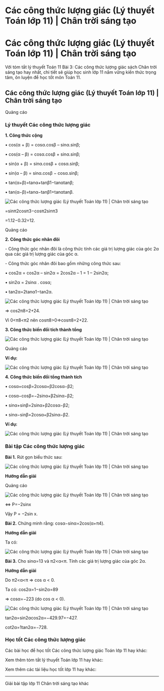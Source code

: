# Các công thức lượng giác (Lý thuyết Toán lớp 11) | Chân trời sáng tạo

# Các công thức lượng giác (Lý thuyết Toán lớp 11) | Chân trời sáng tạo

Với tóm tắt lý thuyết Toán 11 Bài 3: Các công thức lượng giác sách Chân trời sáng tạo hay nhất, chi tiết sẽ giúp học sinh lớp 11 nắm vững kiến thức trọng tâm, ôn luyện để học tốt môn Toán 11.

## Các công thức lượng giác (Lý thuyết Toán lớp 11) | Chân trời sáng tạo

Quảng cáo

### **Lý thuyết Các công thức lượng giác**

**1\. Công thức cộng**

• cos(α + β) = cosα.cosβ – sinα.sinβ; 

• cos(α – β) = cosα.cosβ + sinα.sinβ;

• sin(α + β) = sinα.cosβ + cosα.sinβ; 

• sin(α – β) = sinα.cosβ − cosα.sinβ;

• tan(α+β)=tanα+tanβ1−tanαtanβ;

• tan(α−β)=tanα−tanβ1+tanαtanβ.

![Các công thức lượng giác \(Lý thuyết Toán lớp 11\) | Chân trời sáng tạo](https://vietjack.com/toan-11-ct/images/ly-thuyet-bai-3-cac-cong-thuc-luong-giac.PNG)

=sinπ2cosπ3−cosπ2sinπ3

=1.12−0.32=12.

Quảng cáo

**2\. Công thức góc nhân đôi**

\- Công thức góc nhân đôi là công thức tính các giá trị lượng giác của góc 2α qua các giá trị lượng giác của góc α.

\- Công thức góc nhân đôi bao gồm những công thức sau:

• cos2α = cos2α – sin2α = 2cos2α – 1 = 1 – 2sin2α;

• sin2α = 2sinα . cosα;

• tan2α=2tanα1−tan2α.

![Các công thức lượng giác \(Lý thuyết Toán lớp 11\) | Chân trời sáng tạo](https://vietjack.com/toan-11-ct/images/ly-thuyet-bai-3-cac-cong-thuc-luong-giac-1.PNG)

⇒ cos2π8=2+24.

Vì 0<π8<π2 nên cosπ8>0⇒cosπ8=2+22.

**3\. Công thức biến đổi tích thành tổng**

![Các công thức lượng giác \(Lý thuyết Toán lớp 11\) | Chân trời sáng tạo](https://vietjack.com/toan-11-ct/images/ly-thuyet-bai-3-cac-cong-thuc-luong-giac-2.PNG)

Quảng cáo

**Ví dụ:**

![Các công thức lượng giác \(Lý thuyết Toán lớp 11\) | Chân trời sáng tạo](https://vietjack.com/toan-11-ct/images/ly-thuyet-bai-3-cac-cong-thuc-luong-giac-3.PNG)

**4\. Công thức biến đổi tổng thành tích**

• cosα+cosβ=2cosα+β2cosα−β2;

• cosα−cosβ=−2sinα+β2sinα−β2;

• sinα+sinβ=2sinα+β2cosα−β2;

• sinα−sinβ=2cosα+β2sinα−β2.

**Ví dụ:**

![Các công thức lượng giác \(Lý thuyết Toán lớp 11\) | Chân trời sáng tạo](https://vietjack.com/toan-11-ct/images/ly-thuyet-bai-3-cac-cong-thuc-luong-giac-4.PNG)

### **Bài tập Các công thức lượng giác**

**Bài 1.** Rút gọn biểu thức sau:

![Các công thức lượng giác \(Lý thuyết Toán lớp 11\) | Chân trời sáng tạo](https://vietjack.com/toan-11-ct/images/ly-thuyet-bai-3-cac-cong-thuc-luong-giac-5.PNG)

**Hướng dẫn giải**

Quảng cáo

![Các công thức lượng giác \(Lý thuyết Toán lớp 11\) | Chân trời sáng tạo](https://vietjack.com/toan-11-ct/images/ly-thuyet-bai-3-cac-cong-thuc-luong-giac-6.PNG)

⇔ P=−2sinx

Vậy P = −2sin x.

**Bài 2.** Chứng minh rằng: cosα−sinα=2cos(α+π4).

**Hướng dẫn giải**

Ta có: 

![Các công thức lượng giác \(Lý thuyết Toán lớp 11\) | Chân trời sáng tạo](https://vietjack.com/toan-11-ct/images/ly-thuyet-bai-3-cac-cong-thuc-luong-giac-7.PNG)

**Bài 3.** Cho sinα=13 và π2<α<π. Tính các giá trị lượng giác của góc 2α.

**Hướng dẫn giải**

Do π2<α<π ⇒ cos α < 0\. 

Ta có: cos2α=1−sin2α=89

⇒ cosα=−223 (do cos α < 0).

![Các công thức lượng giác \(Lý thuyết Toán lớp 11\) | Chân trời sáng tạo](https://vietjack.com/toan-11-ct/images/ly-thuyet-bai-3-cac-cong-thuc-luong-giac-8.PNG)

tan2α=sin2αcos2α=−429.97=−427.

cot2α=1tan2α=−728.

### **Học tốt Các công thức lượng giác**

Các bài học để học tốt Các công thức lượng giác Toán lớp 11 hay khác:

Xem thêm tóm tắt lý thuyết Toán lớp 11 hay khác:

Xem thêm các tài liệu học tốt lớp 11 hay khác:

* * *

Giải bài tập lớp 11 Chân trời sáng tạo khác
